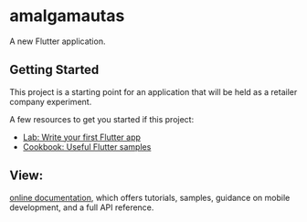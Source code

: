# amalgamautas

A new Flutter application.

## Getting Started

This project is a starting point for an application that will be held as a retailer company experiment.

A few resources to get you started if this project:

- [Lab: Write your first Flutter app](https://flutter.dev/docs/get-started/codelab)
- [Cookbook: Useful Flutter samples](https://flutter.dev/docs/cookbook)

## View:
[online documentation](https://flutter.dev/docs), which offers tutorials,
samples, guidance on mobile development, and a full API reference.
